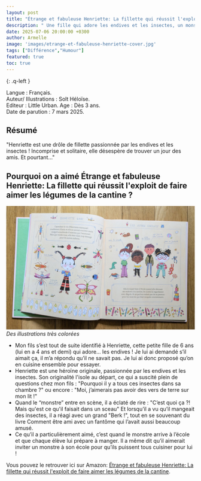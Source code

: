 ```yaml
---
layout: post
title: "Étrange et fabuleuse Henriette: La fillette qui réussit l'exploit de faire aimer les légumes de la cantine de Solt Héloïse "  
description: " Une fille qui adore les endives et les insectes, un monstre qui débarque... Autant dire que ce livre a bien amusé toute la famille !"
date: 2025-07-06 20:00:00 +0300
author: Armelle
image: 'images/etrange-et-fabuleuse-henriette-cover.jpg'
tags: ["Différence","Humour"]
featured: true
toc: true
---
```


{: .q-left }

Langue : Français.     
Auteur/ Illustrations : Solt Héloïse.   
Editeur : Little Urban.
Age :  Dès 3 ans.                       
Date de parution : 7 mars 2025.   

## Résumé

"Henriette est une drôle de fillette passionnée par les endives et les insectes ! Incomprise et solitaire, elle désespère de trouver un jour des amis. Et pourtant…"

## Pourquoi on a aimé Étrange et fabuleuse Henriette: La fillette qui réussit l'exploit de faire aimer les légumes de la cantine ?

![Des illustrations très colorées](images/etrange-et-fabuleuse-henriette-int.jpg)
*Des illustrations très colorées*
- Mon fils s’est tout de suite identifié à Henriette, cette petite fille de 6 ans (lui en a 4 ans et demi) qui adore… les endives ! Je lui ai demandé s’il aimait ça, il m’a répondu qu’il ne savait pas. Je lui ai donc proposé qu’on en cuisine ensemble pour essayer.
- Henriette est une héroïne originale, passionnée par les endives et les insectes. Son originalité l'isole au départ, ce qui a suscité plein de questions chez mon fils : "Pourquoi il y a tous ces insectes dans sa chambre ?" ou encore : "Moi, j’aimerais pas avoir des vers de terre sur mon lit !"
- Quand le “monstre” entre en scène, il a éclaté de rire : "C’est quoi ça ?! Mais qu'est ce qu'il faisait dans un sceau" Et lorsqu’il a vu qu’il mangeait des insectes, il a réagi avec un grand "Berk !", tout en se souvenant du livre Comment être ami avec un fantôme qui l’avait aussi beaucoup amusé.
- Ce qu’il a particulièrement aimé, c’est quand le monstre arrive à l’école et que chaque élève lui prépare à manger. Il a même dit qu’il aimerait inviter un monstre à son école pour qu’ils puissent tous cuisiner pour lui !

Vous pouvez le retrouver ici sur Amazon: [Étrange et fabuleuse Henriette: La fillette qui réussit l'exploit de faire aimer les légumes de la cantine](https://amzn.to/3GPhhKW).



